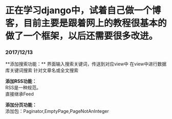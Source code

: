 <h1>正在学习django中，试着自己做一个博客，目前主要是跟着网上的教程很基本的做了一个框架，以后还需要很多改进。</h1>

<h3>2017/12/13</h3>
**添加搜索功能：**  
  界面输入搜索关键词，传送到对应view中   
  在view中进行数据库关键词搜索  
  针对文章名或全文搜索  

**添加RSS功能：**  
  RSS是一种规范。  
  直接继承Feed  

**添加分页功能：**  
  添加包：Paginator,EmptyPage,PageNotAnInteger  



